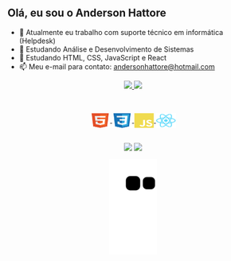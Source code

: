 ## Olá, eu sou o Anderson Hattore



- 🔭 Atualmente eu trabalho com suporte técnico em informática (Helpdesk)
- 🌱 Estudando Análise e Desenvolvimento de Sistemas 
- 🌱 Estudando HTML, CSS, JavaScript e React
- 📫 Meu e-mail para contato: andersonhattore@hotmail.com 

<div align="center">
  <a href="https://github.com/hattore">
  <img height="180em" src="https://github-readme-stats.vercel.app/api?username=hattore&show_icons=true&theme=gruvbox&include_all_commits=true&count_private=true"/>
  <img height="180em" src="https://github-readme-stats.vercel.app/api/top-langs/?username=hattore&layout=compact&langs_count=7&theme=gruvbox"/>
</div>

##

<div style="display: inline_block" align="center"><br>
  <img align="center" alt="Hattore-HTML" height="30" width="40" src="https://raw.githubusercontent.com/devicons/devicon/master/icons/html5/html5-original.svg">
  <img align="center" alt="Hattore-CSS" height="30" width="40" src="https://raw.githubusercontent.com/devicons/devicon/master/icons/css3/css3-original.svg">
  <img align="center" alt="Hattore-Js" height="30" width="40" src="https://raw.githubusercontent.com/devicons/devicon/master/icons/javascript/javascript-plain.svg">
  <img align="center" alt="Hattore-React" height="30" width="40" src="https://raw.githubusercontent.com/devicons/devicon/master/icons/react/react-original.svg">
</div>
    
##
<div align="center">
  <a href = "mailto:andersonhattore@hotmail.com"><img src="https://img.shields.io/badge/Microsoft_Outlook-0078D4?style=for-the-badge&logo=microsoft-outlook&logoColor=white" target="_blank"></a>
  <a href="https://www.linkedin.com/in/hattore" target="_blank"><img src="https://img.shields.io/badge/-LinkedIn-%230077B5?style=for-the-badge&logo=linkedin&logoColor=white" target="_blank"></a> 
 
 ![snake gif](https://github.com/hattore/hattore/blob/output/github-contribution-grid-snake.svg)
 </div>
